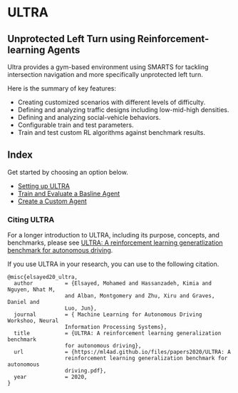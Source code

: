 # ULTRA

## Unprotected Left Turn using Reinforcement-learning Agents

Ultra provides a gym-based environment using SMARTS for tackling intersection navigation and more specifically unprotected left turn.

Here is the summary of key features:
 - Creating customized scenarios with different levels of difficulty.
 - Defining and analyzing traffic designs including low-mid-high densities.
 - Defining and analyzing social-vehicle behaviors.
 - Configurable train and test parameters.
 - Train and test custom RL algorithms against benchmark results.

## Index

Get started by choosing an option below.
- [Setting up ULTRA](docs/setup.md)
- [Train and Evaluate a Basline Agent](docs/getting_started.md)
- [Create a Custom Agent](docs/custom_agent.md)

### Citing ULTRA
For a longer introduction to ULTRA, including its purpose, concepts, and benchmarks, please see [ULTRA: A reinforcement learning generatlization benchmark for autonomous driving](https://ml4ad.github.io/files/papers2020/ULTRA:%20A%20reinforcement%20learning%20generalization%20benchmark%20for%20autonomous%20driving.pdf).

If you use ULTRA in your research, you can use to the following citation.
```
@misc{elsayed20_ultra,
  author          = {Elsayed, Mohamed and Hassanzadeh, Kimia and Nguyen, Nhat M,
                  and Alban, Montgomery and Zhu, Xiru and Graves, Daniel and
                  Luo, Jun},
  journal         = { Machine Learning for Autonomous Driving Workshoo, Neural
                  Information Processing Systems},
  title           = {ULTRA: A reinforcement learning generalization benchmark
                  for autonomous driving},
  url             = {https://ml4ad.github.io/files/papers2020/ULTRA: A
                  reinforcement learning generalization benchmark for autonomous
                  driving.pdf},
  year            = 2020,
}
```
